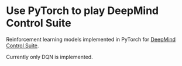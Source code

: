# Use PyTorch to play DeepMind Control Suite

Reinforcement learning models implemented in PyTorch for [DeepMind Control Suite](https://arxiv.org/pdf/1801.00690.pdf).

Currently only DQN is implemented.
